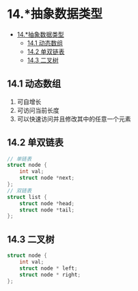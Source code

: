 # 14.*抽象数据类型

- [14.*抽象数据类型](#14%e6%8a%bd%e8%b1%a1%e6%95%b0%e6%8d%ae%e7%b1%bb%e5%9e%8b)
  - [14.1 动态数组](#141-%e5%8a%a8%e6%80%81%e6%95%b0%e7%bb%84)
  - [14.2 单双链表](#142-%e5%8d%95%e5%8f%8c%e9%93%be%e8%a1%a8)
  - [14.3 二叉树](#143-%e4%ba%8c%e5%8f%89%e6%a0%91)

## 14.1 动态数组

1. 可自增长
2. 可访问当前长度
3. 可以快速访问并且修改其中的任意一个元素

## 14.2 单双链表

```c
// 单链表
struct node {
    int val;
    struct node *next;
};
// 双链表
struct list {
    struct node *head;
    struct node *tail;
};
```

## 14.3 二叉树

```c
struct node {
    int val;
    struct node * left;
    struct node * right;
};
```

